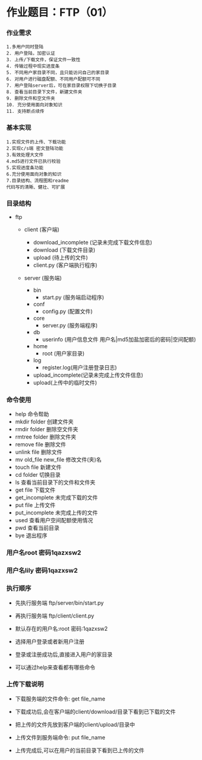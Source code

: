 # 作业题目：FTP（01）

### 作业需求

    1.多用户同时登陆
    2. 用户登陆，加密认证
    3. 上传/下载文件，保证文件一致性
    4. 传输过程中现实进度条
    5. 不同用户家目录不同，且只能访问自己的家目录
    6. 对用户进行磁盘配额、不同用户配额可不同
    7. 用户登陆server后，可在家目录权限下切换子目录
    8. 查看当前目录下文件，新建文件夹
    9. 删除文件和空文件夹
    10. 充分使用面向对象知识
    11. 支持断点续传

### 基本实现
    1.实现文件的上传、下载功能
    2.实现c/s端 密文登陆功能
    3.有效处理大文件
    4.md5进行文件已执行校验
    5.实现进度条功能
    6.充分使用面向对象的知识
    7.目录结构、流程图和readme
    代码写的清晰、健壮、可扩展


### 目录结构
* ftp
    * client (客户端)    
        * download_incomplete (记录未完成下载文件信息)
        * download (下载文件目录)
        * upload (待上传的文件)
        * client.py (客户端执行程序)

    * server (服务端)
        * bin
            * start.py (服务端启动程序)
        * conf
            * config.py (配置文件)
        * core
            * server.py (服务端程序)
        * db
            * userinfo (用户信息文件 用户名|md5加盐加密后的密码|空间配额)
        * home
            * root (用户家目录)
        * log
            * register.log(用户注册登录日志)
        * upload_incomplete(记录未完成上传文件信息)
        * upload(上传中的临时文件)

### 命令使用
+ help 命令帮助
+ mkdir folder 创建文件夹
+ rmdir folder 删除空文件夹
+ rmtree folder 删除文件夹
+ remove file 删除文件
+ unlink file 删除文件
+ mv old_file new_file 修改文件(夹)名
+ touch file 新建文件
+ cd folder 切换目录
+ ls 查看当前目录下的文件和文件夹
+ get file 下载文件
+ get_incomplete 未完成下载的文件
+ put file 上传文件
+ put_incomplete 未完成上传的文件
+ used 查看用户空间配额使用情况
+ pwd 查看当前目录
+ bye 退出程序

### 用户名root 密码1qazxsw2
### 用户名lily 密码1qazxsw2

### 执行顺序 
* 先执行服务端 ftp/server/bin/start.py
* 再执行服务端 ftp/client/client.py

* 默认存在的用户名:root 密码:1qazxsw2
* 选择用户登录或者新用户注册
* 登录或注册成功后,直接进入用户的家目录
* 可以通过help来查看都有哪些命令

### 上传下载说明
* 下载服务端的文件命令: get file_name
* 下载成功后,会在客户端的client/download/目录下看到已下载的文件

* 把上传的文件先放到客户端的client/upload/目录中
* 上传文件到服务端命令: put file_name
* 上传完成后,可以在用户的当前目录下看到已上传的文件

